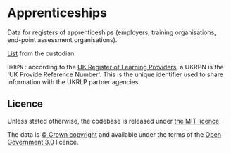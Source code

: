 # Apprenticeships

Data for registers of apprenticeships (employers, training organisations,
end-point assessment organisations).

[List](https://drive.google.com/open?id=0B3Ydc_s3yHN3RWNlUDZkeFFZak11MERKQlRHc0dtYzI4R0xV) from the custodian.

`UKRPN` : according to the [UK Register of Learning Providers](https://www.ukrlp.co.uk/), a UKRPN is the 'UK Provide Reference Number'. This is the unique identifier used to share information with the UKRLP partner agencies.

## Licence

Unless stated otherwise, the codebase is released under [the MIT licence](./LICENSE).

The data is [© Crown
copyright](http://www.nationalarchives.gov.uk/information-management/re-using-public-sector-information/copyright-and-re-use/crown-copyright/)
and available under the terms of the [Open Government
3.0](https://www.nationalarchives.gov.uk/doc/open-government-licence/version/3/)
licence.
